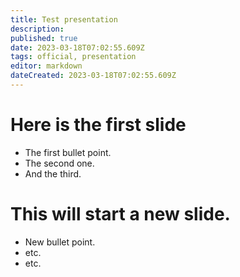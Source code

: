 ```yaml
---
title: Test presentation
description: 
published: true
date: 2023-03-18T07:02:55.609Z
tags: official, presentation
editor: markdown
dateCreated: 2023-03-18T07:02:55.609Z
---
```


# Here is the first slide

- The first bullet point.
- The second one.
- And the third.

# This will start a new slide.

- New bullet point.
- etc.
- etc.